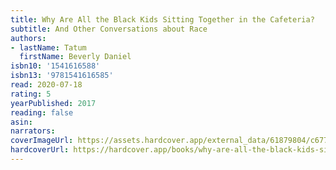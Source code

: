 ```yaml
---
title: Why Are All the Black Kids Sitting Together in the Cafeteria?
subtitle: And Other Conversations about Race
authors:
- lastName: Tatum
  firstName: Beverly Daniel
isbn10: '1541616588'
isbn13: '9781541616585'
read: 2020-07-18
rating: 5
yearPublished: 2017
reading: false
asin:
narrators:
coverImageUrl: https://assets.hardcover.app/external_data/61879804/c677ae656cabca6188812784e5c73bbad15e9211.jpeg
hardcoverUrl: https://hardcover.app/books/why-are-all-the-black-kids-sitting-together-in-the-cafeteria-and-other-conversations-about-race-1969/editions/30880133
---
```

